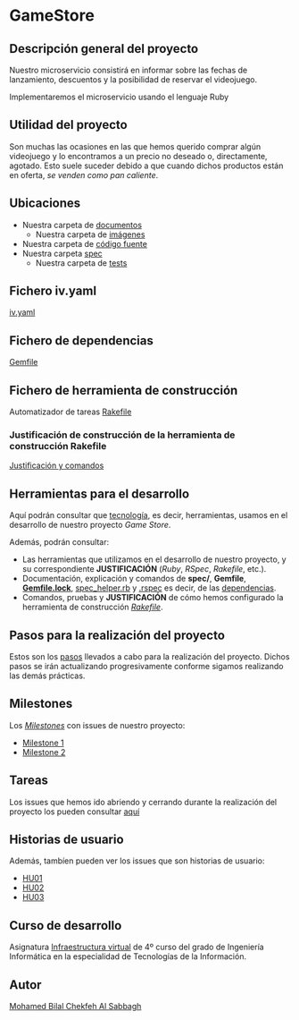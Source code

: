 # GameStore

## Descripción general del proyecto

Nuestro microservicio consistirá en informar sobre las fechas de lanzamiento, descuentos y la posibilidad de reservar el videojuego.

Implementaremos el microservicio usando el lenguaje Ruby


## Utilidad del proyecto

Son muchas las ocasiones en las que hemos querido comprar algún videojuego y lo encontramos a un precio no deseado o, directamente, agotado. Esto suele suceder debido a que cuando dichos productos están en oferta, *se venden como pan caliente*.


## Ubicaciones

+ Nuestra carpeta de [documentos](https://github.com/BilalKxK99/GameStore/tree/master/docs)
    + Nuestra carpeta de [imágenes](https://github.com/BilalKxK99/GameStore/tree/master/docs/img)
+ Nuestra carpeta de [código fuente](https://github.com/BilalKxK99/GameStore/tree/master/src)
+ Nuestra carpeta [spec](https://github.com/BilalKxK99/GameStore/tree/master/spec)
    + Nuestra carpeta de [tests](https://github.com/BilalKxK99/GameStore/tree/master/spec/tests)


## Fichero iv.yaml

[iv.yaml](https://github.com/BilalKxK99/GameStore/blob/master/iv.yaml)


## Fichero de dependencias

[Gemfile](https://github.com/BilalKxK99/GameStore/blob/master/Gemfile)


## Fichero de herramienta de construcción

Automatizador de tareas [Rakefile](https://github.com/BilalKxK99/GameStore/blob/master/Rakefile)


### Justificación de construcción de la herramienta de construcción Rakefile

[Justificación y comandos](https://github.com/BilalKxK99/GameStore/blob/master/docs/JustifiacionHerramientaConstruccion.md#justificaci%C3%B3n-de-la-configuraci%C3%B3n-de-rakefile)


## Herramientas para el desarrollo

Aquí podrán consultar que [tecnología](https://github.com/BilalKxK99/GameStore/blob/master/docs/herramientas.md), es decir, herramientas, usamos en el desarrollo de nuestro proyecto *Game Store*.

Además, podrán consultar:

+ Las herramientas que utilizamos en el desarrollo de nuestro proyecto, y su correspondiente **JUSTIFICACIÓN** (*Ruby*, *RSpec*, *Rakefile*, etc.).
+ Documentación, explicación y comandos de **spec/**, **Gemfile**, [**Gemfile.lock**](https://github.com/BilalKxK99/GameStore/blob/master/Gemfile.lock), [spec_helper.rb](https://github.com/BilalKxK99/GameStore/blob/master/spec/spec_helper.rb) y [.rspec](https://github.com/BilalKxK99/GameStore/blob/master/.rspec) es decir, de las [dependencias](https://github.com/BilalKxK99/GameStore/blob/master/docs/Dependencias.md).
+ Comandos, pruebas y **JUSTIFICACIÓN** de cómo hemos configurado la herramienta de construcción [*Rakefile*](https://github.com/BilalKxK99/GameStore/blob/master/docs/JustifiacionHerramientaConstruccion.md).


## Pasos para la realización del proyecto

Estos son los [pasos](https://github.com/BilalKxK99/GameStore/blob/master/docs/PasosProyecto.md) llevados a cabo para la realización del proyecto. Dichos pasos se irán actualizando progresivamente conforme sigamos realizando las demás prácticas.


## Milestones

Los [*Milestones*](https://github.com/BilalKxK99/GameStore/milestones) con issues de nuestro proyecto:

- [Milestone 1](https://github.com/BilalKxK99/GameStore/milestone/1)
- [Milestone 2](https://github.com/BilalKxK99/GameStore/milestone/2)


## Tareas

Los issues que hemos ido abriendo y cerrando durante la realización del proyecto los pueden consultar [aquí](https://github.com/BilalKxK99/GameStore/issues)


## Historias de usuario

Además, tambíen pueden ver los issues que son historias de usuario:

- [HU01](https://github.com/BilalKxK99/GameStore/issues/12)
- [HU02](https://github.com/BilalKxK99/GameStore/issues/13)
- [HU03](https://github.com/BilalKxK99/GameStore/issues/14)


## Curso de desarrollo

Asignatura [Infraestructura virtual](https://github.com/JJ/IV-20-21) de 4º curso del grado de Ingeniería Informática en la especialidad de Tecnologías de la Información.


## Autor

[Mohamed Bilal Chekfeh Al Sabbagh](https://github.com/BilalKxK99)
